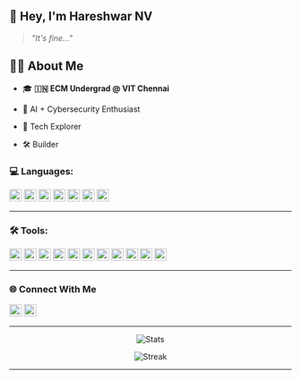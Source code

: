 ## 👋 Hey, I'm Hareshwar NV

> _"It's fine..."_

## 👨‍💻 About Me

- 🎓 **🇮🇳 ECM Undergrad @ VIT Chennai**
  
- 🧠 AI + Cybersecurity Enthusiast
  
- 🚀 Tech Explorer
  
- 🛠️ Builder  

### 💻 Languages:
  <p align="left">
    <img src="https://img.shields.io/badge/Python-3776AB?style=flat&logo=python&logoColor=white" height="22"/>
    <img src="https://img.shields.io/badge/C++-00599C?style=flat&logo=c%2b%2b&logoColor=white" height="22"/>
    <img src="https://img.shields.io/badge/C-A8B9CC?style=flat&logo=c&logoColor=white" height="22"/>
    <img src="https://img.shields.io/badge/Java-007396?style=flat&logo=java&logoColor=white" height="22"/>
    <img src="https://img.shields.io/badge/JavaScript-F7DF1E?style=flat&logo=javascript&logoColor=black" height="22"/>
    <img src="https://img.shields.io/badge/HTML5-E34F26?style=flat&logo=html5&logoColor=white" height="22"/>
    <img src="https://img.shields.io/badge/Verilog-8B0000?style=flat&logoColor=white" height="22"/>
  </p>

---

### 🛠 Tools:  
  <p align="left">
    <img src="https://img.shields.io/badge/Docker-2496ED?style=flat&logo=docker&logoColor=white" height="22"/>
    <img src="https://img.shields.io/badge/TCAD-00599C?style=flat&logoColor=white" height="22"/>
    <img src="https://img.shields.io/badge/TensorFlow-FF6F00?style=flat&logo=tensorflow&logoColor=white" height="22"/>
    <img src="https://img.shields.io/badge/VSCode-007ACC?style=flat&logo=visualstudiocode&logoColor=white" height="22"/>
    <img src="https://img.shields.io/badge/Arduino-00979D?style=flat&logo=arduino&logoColor=white" height="22"/>
    <img src="https://img.shields.io/badge/MATLAB-0076A8?style=flat&logo=mathworks&logoColor=white" height="22"/>
    <img src="https://img.shields.io/badge/Intel%20Quartus%20Prime-0071C5?style=flat&logo=intel&logoColor=white" height="22"/>
    <img src="https://img.shields.io/badge/ModelSim-003B6F?style=flat&logoColor=white" height="22"/>
    <img src="https://img.shields.io/badge/Jupyter-F37626?style=flat&logo=jupyter&logoColor=white" height="22"/>
    <img src="https://img.shields.io/badge/MySQL-4479A1?style=flat&logo=mysql&logoColor=white" height="22"/>
    <img src="https://img.shields.io/badge/LTspice-B40000?style=flat&logoColor=white" height="22"/>
  </p>

---

### 🌐 Connect With Me
<p align="left">
  <img src="https://img.shields.io/badge/LinkedIn-hareshwar--nv-0077B5?style=flat&logo=linkedin&logoColor=white" height="22"/>
  <img src="https://img.shields.io/badge/Gmail-iitzharesh@gmail.com-D14836?style=flat&logo=gmail&logoColor=white" height="22"/>
</p>

---

<p align="center">
  <img src="https://github-readme-stats.vercel.app/api?username=HareshKen&show_icons=true&theme=tokyonight" alt="Stats" />
</p>

<p align="center">
  <img src="https://github-readme-streak-stats.herokuapp.com/?user=HareshKen&theme=tokyonight" alt="Streak" />
</p>

---

